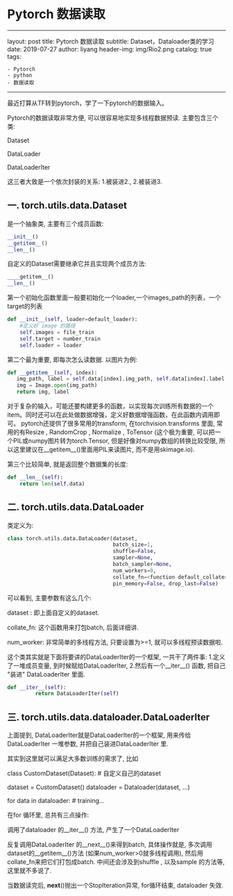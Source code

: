 # Pytorch 数据读取

---

layout:     post
title:      Pytorch 数据读取
subtitle:   Dataset，Dataloader类的学习
date:       2019-07-27
author:     liyang
header-img: img/Rio2.png
catalog: true
tags:

	- Pytorch
	- python
	- 数据读取



---

最近打算从TF转到pytorch，学了一下pytorch的数据输入。

Pytorch的数据读取非常方便, 可以很容易地实现多线程数据预读. 主要包含三个类:

Dataset

DataLoader

DataLoaderIter

这三者大致是一个依次封装的关系: 1.被装进2., 2.被装进3.

##  一. torch.utils.data.Dataset

是一个抽象类, 主要有三个成员函数:

~~~python
__init__()
__getitem__()
__len__()
~~~



自定义的Dataset需要继承它并且实现两个成员方法:

~~~python
____getitem__()
__len__()
~~~

第一个初始化函数里面一般要初始化一个loader,一个images_path的列表，一个target的列表

```python
def __init__(self, loader=default_loader):
    #定义好 image 的路径
    self.images = file_train
    self.target = number_train
    self.loader = loader
```

第二个最为重要, 即每次怎么读数据. 以图片为例:

 ~~~python
def __getitem__(self, index):     
    img_path, label = self.data[index].img_path, self.data[index].label 
    img = Image.open(img_path)
    return img, label
 ~~~

对于复杂的输入，可能还要构建更多的函数，以实现每次训练所有数据的一个item。同时还可以在此处做数据增强，定义好数据增强函数，在此函数内调用即可。 pytorch还提供了很多常用的transform, 在torchvision.transforms 里面, 常用的有Resize , RandomCrop , Normalize , ToTensor (这个极为重要, 可以把一个PIL或numpy图片转为torch.Tensor, 但是好像对numpy数组的转换比较受限, 所以这里建议在__getitem__()里面用PIL来读图片, 而不是用skimage.io). 

第三个比较简单, 就是返回整个数据集的长度:

~~~ python
def __len__(self):
    return len(self.data)
~~~





##  二. torch.utils.data.DataLoader

类定义为:

~~~python
class torch.utils.data.DataLoader(dataset, 
                                  batch_size=1, 
                                  shuffle=False,
                                  sampler=None,
                                  batch_sampler=None, 
                                  num_workers=0,
                                  collate_fn=<function default_collate>, 
                                  pin_memory=False, drop_last=False)
~~~

可以看到, 主要参数有这么几个:

dataset : 即上面自定义的dataset.

collate_fn: 这个函数用来打包batch, 后面详细讲.

num_worker: 非常简单的多线程方法, 只要设置为>=1, 就可以多线程预读数据啦.

这个类其实就是下面将要讲的DataLoaderIter的一个框架, 一共干了两件事: 1.定义了一堆成员变量, 到时候赋给DataLoaderIter, 2.然后有一个__iter__() 函数, 把自己 "装进" DataLoaderIter 里面.

~~~python
def __iter__(self):
         return DataLoaderIter(self)
~~~



## 三. torch.utils.data.dataloader.DataLoaderIter

上面提到, DataLoaderIter就是DataLoaderIter的一个框架, 用来传给DataLoaderIter 一堆参数, 并把自己装进DataLoaderIter 里.

其实到这里就可以满足大多数训练的需求了, 比如

class CustomDataset(Dataset):
    \# 自定义自己的dataset

dataset = CustomDataset()
 dataloader = Dataloader(dataset, ...)

for data in dataloader:
    \# training...

在for 循环里, 总共有三点操作:

调用了dataloader 的__iter__() 方法, 产生了一个DataLoaderIter

反复调用DataLoaderIter 的__next__()来得到batch, 具体操作就是, 多次调用dataset的__getitem__()方法 (如果num_worker>0就多线程调用), 然后用collate_fn来把它们打包成batch. 中间还会涉及到shuffle , 以及sample 的方法等, 这里就不多说了.

当数据读完后, __next__()抛出一个StopIteration异常, for循环结束, dataloader 失效.